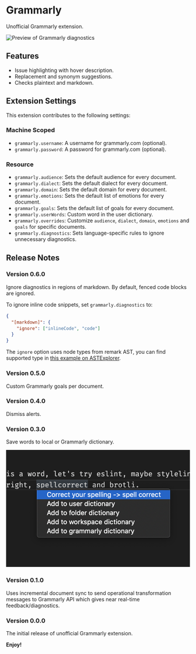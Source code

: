 # Grammarly

Unofficial Grammarly extension.

![Preview of Grammarly diagnostics](./assets/screenshot1.png)

## Features

- Issue highlighting with hover description.
- Replacement and synonym suggestions.
- Checks plaintext and markdown.

## Extension Settings

This extension contributes to the following settings:

### Machine Scoped

- `grammarly.username`: A username for grammarly.com (optional).
- `grammarly.password`: A password for grammarly.com (optional).

### Resource

- `grammarly.audience`: Sets the default audience for every document.
- `grammarly.dialect`: Sets the default dialect for every document.
- `grammarly.domain`: Sets the default domain for every document.
- `grammarly.emotions`: Sets the default list of emotions for every document.
- `grammarly.goals`: Sets the default list of goals for every document.
- `grammarly.userWords`: Custom word in the user dictionary.
- `grammarly.overrides`: Customize `audience`, `dialect`, `domain`, `emotions` and `goals` for specific documents.
- `grammarly.diagnostics`: Sets language-specific rules to ignore unnecessary diagnostics.

## Release Notes

### Version 0.6.0

Ignore diagnostics in regions of markdown. By default, fenced code blocks are ignored.

To ignore inline code snippets, set `grammarly.diagnostics` to:

```json
{
  "[markdown]": {
    "ignore": ["inlineCode", "code"]
  }
}
```

The `ignore` option uses node types from remark AST, you can find supported type in [this example on ASTExplorer](https://astexplorer.net/#/gist/6f869d3c43eed83a533b8146ac0f470b/latest).

### Version 0.5.0

Custom Grammarly goals per document.

### Version 0.4.0

Dismiss alerts.

### Version 0.3.0

Save words to local or Grammarly dictionary.

![Add to dictionary example](./assets/screenshot2.png)

### Version 0.1.0

Uses incremental document sync to send operational transformation messages to Grammarly API which
gives near real-time feedback/diagnostics.

### Version 0.0.0

The initial release of unofficial Grammarly extension.

**Enjoy!**
